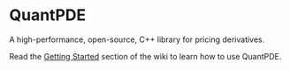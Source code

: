QuantPDE
========

A high-performance, open-source, C++ library for pricing derivatives.

Read the [Getting Started](http://example.com/ "Getting Started with QuantPDE") section of the wiki to learn how to use QuantPDE.

